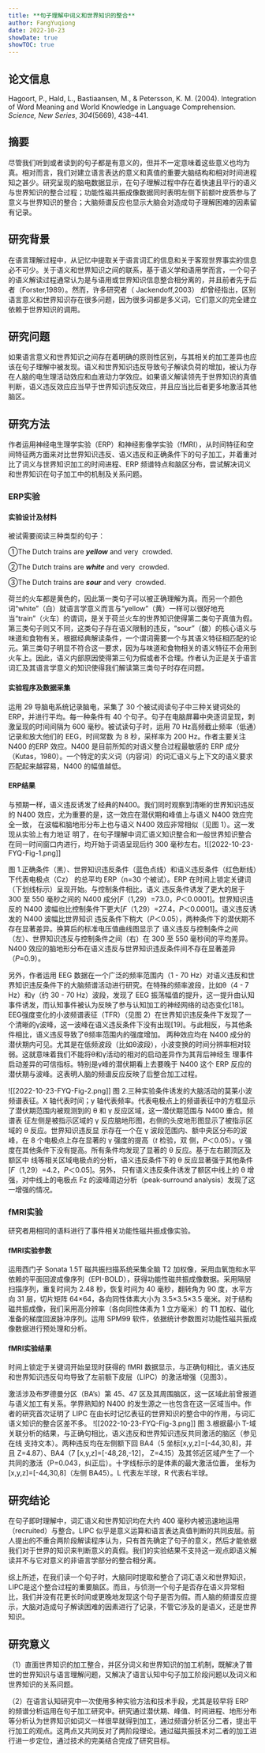 ```yaml
---
title: **句子理解中词义和世界知识的整合**
author: FangYuqiong
date: 2022-10-23
showDate: true
showTOC: true
---
```


## 论文信息

Hagoort, P., Hald, L., Bastiaansen, M., & Petersson, K. M. (2004). Integration of Word Meaning and World Knowledge in Language Comprehension. _Science, New Series_, _304_(5669), 438–441.

## 摘要
尽管我们听到或者读到的句子都是有意义的，但并不一定意味着这些意义也均为真。相对而言，我们对建立语言表达的意义和真值的重要大脑结构和相对时间进程知之甚少。研究呈现的脑电数据显示，在句子理解过程中存在着快速且平行的语义与世界知识的整合过程；功能性磁共振成像数据同时表明左侧下前额叶皮质参与了意义与世界知识的整合；大脑频谱反应也显示大脑会对造成句子理解困难的因素留有记录。

## 研究背景
在语言理解过程中，从记忆中提取关于语言词汇的信息和关于客观世界事实的信息必不可少。关于语义和世界知识之间的联系，基于语义学和语用学而言，一个句子的语义解读过程通常认为是与语用或世界知识信息整合相分离的，并且前者先于后者（Forster,1989）。然而，许多研究者（ Jackendoff,2003） 却曾经指出，区别语言意义和世界知识存在很多问题，因为很多词都是多义词，它们意义的完全建立依赖于世界知识的调用。

## 研究问题
如果语言意义和世界知识之间存在着明确的原则性区别，与其相关的加工差异也应该在句子理解中被发现。语义和世界知识违反导致句子解读负荷的增加，被认为存在人脑的电生理活动效应和血液动力学效应。如果语义解读领先于世界知识的真值判断，语义违反效应应当早于世界知识违反效应，并且应当比后者更多地激活其他脑区。

## 研究方法
作者运用神经电生理学实验（ERP）和神经影像学实验（fMRI），从时间特征和空间特征两方面来对比世界知识违反、语义违反和正确条件下的句子加工，并着重对比了词义与世界知识加工的时间进程、ERP 频谱特点和脑区分布，尝试解决词义和世界知识在句子加工中的机制及关系问题。

### ERP实验

#### 实验设计及材料
被试需要阅读三种类型的句子：

①The Dutch trains are **_yellow_** and very  crowded.

②The Dutch trains are **_white_** and very  crowded.

③The Dutch trains are **_sour_** and very  crowded.

荷兰的火车都是黄色的，因此第一类句子可以被正确理解为真。而另一个颜色词“white”（白）就语言学意义而言与“yellow”（黄）一样可以很好地充当“train”（火车）的谓词，是关于荷兰火车的世界知识使得第二类句子真值为假。第三类句子则又不同，这类句子存在语义限制的违反，“sour”（酸）的核心语义与味道和食物有关。根据经典解读条件，一个谓词需要一个与其语义特征相匹配的论元。第三类句子明显不符合这一要求，因为与味道和食物相关的语义特征不会用到火车上。因此，语义内部原因使得第三句为假或者不合理。作者认为正是关于语言词汇及其语言学意义的知识使得我们解读第三类句子时存在问题。

#### 实验程序及数据采集
运用 29 导脑电系统记录脑电，采集了 30 个被试阅读句子中三种关键词处的 ERP，并进行平均。每一种条件有 40 个句子。句子在电脑屏幕中央逐词呈现，刺激呈现的时间间隔为 600 毫秒。被试读句子时，运用 70 Hz高频截止频率（低通）记录和放大他们的 EEG，时间常数 为 8 秒，采样率为 200 Hz。作者主要关注N400 的ERP 效应。N400 是目前所知的对语义整合过程最敏感的 ERP 成分（Kutas，1980）。一个特定的实义词（内容词）的词汇语义与上下文的语义要求匹配起来越容易，N400 的幅值越低。

#### ERP结果
与预期一样，语义违反诱发了经典的N400。我们同时观察到清晰的世界知识违反的 N400 效应，尤为重要的是，这一效应在潜伏期和峰值上与语义 N400 效应完全一致， 在波幅和脑地形分布上也与语义 N400 效应非常相似（见图 1）。这一发现从实验上有力地证 明了，在句子理解中词汇语义知识整合和一般世界知识整合在同一时间窗口内进行，均开始于词语呈现后约 300 毫秒左右。![[2022-10-23-FYQ-Fig-1.png]]

图 1.正确条件（黑）、世界知识违反条件（蓝色点线）和语义违反条件（红色断线）下代表电极点（Cz） 的总平均 ERP（n=30 个被试）。ERP 在时间上锁定关键词（下划线标示）呈现开始。与控制条件相比，语义 违反条件诱发了更大的居于 300 至 550 毫秒之间的 N400 成分[_F_（1,29）=73.0，_P_＜0.0001]。世界知识违 反的 N400 波幅也比控制条件下更大[_F_（1,29）=27.4，_P_＜0.0001]。语义违反诱发的 N400 波幅比世界知识 违反条件下稍大（_P_＜0.05），两种条件下的潜伏期不存在显著差异。换算后的标准电压值曲线图显示了 语义违反与控制条件之间（左）、世界知识违反与控制条件之间（右）在 300 至 550 毫秒间的平均差异。N400 效应的脑地形分布在语义违反与世界知识违反条件间不存在显著差异（_P_=0.9）。

另外，作者运用 EEG 数据在一个广泛的频率范围内（1 - 70 Hz）对语义违反和世界知识违反条件下的大脑频谱活动进行研究。在特殊的频率波段，比如θ（4 - 7 Hz）和γ（约 30 - 70 Hz）波段，发现了 EEG 振荡幅值的提升，这一提升由认知事件诱发，而认知事件被认为反映了参与认知加工的神经网络的动态变化[18]。EEG强度变化的小波频谱表征（TFR）（见图 2）在世界知识违反条件下发现了一个清晰的γ波峰，这一波峰在语义违反条件下没有出现[19]。与此相反，与其他条件相比，语义违反导致了θ频率范围内的强度增加。 两种效应均在 N400 成分的潜伏期内可见。尤其是在低频波段（比如θ波段），小波变换的时间分辨率相对较弱。这就意味着我们不能将θ和γ活动的相对的启动差异作为其背后神经生 理事件启动差异的可信指标。特别是γ峰的潜伏期看上去要晚于 N400 这个 ERP 反应的潜伏期与波峰。这表明人脑的频谱反应反映了后整合加工过程。

![[2022-10-23-FYQ-Fig-2.png]]
图 2.三种实验条件诱发的大脑活动的莫莱小波频谱表征。X 轴代表时间；y 轴代表频率。代表电极点上的频谱表征中的方框显示了潜伏期范围内被观测到的 θ 和 γ 反应区域，这一潜伏期范围与 N400 重合。频谱表 征左侧是被指示区域的 γ 反应脑地形图，右侧的头皮地形图显示了被指示区域的 θ 反应。世界知识违反显 示存在一个在 γ 波段范围内、额中央区分布的波峰，在 8 个电极点上存在显著的 γ 强度的提高（_t_ 检验，双 侧，_P_＜0.05）。γ 强度在其他条件下没有提高。所有条件均发现了显著的 θ 反应。基于左右颞顶区及额区中 线等相关区域电极点的分析，语义违反条件下的 θ 反应显著强于其他条件[_F_（1,29）=4.2，_P_＜0.05]。另外， 只有语义违反条件诱发了额区中线上的 θ 增强，对中线上的电极点 Fz 的波峰周边分析（peak-surround analysis）发现了这一增强的情况。

### fMRI实验
研究者用相同的语料进行了事件相关功能性磁共振成像实验。

#### fMRI实验参数
运用西门子 Sonata 1.5T 磁共振扫描系统采集全脑 T2 加权像，采用血氧饱和水平依赖的平面回波成像序列（EPI-BOLD），获得功能性磁共振成像数据。采用隔层扫描序列，重复时间为 2.48 秒，恢复时间为 40 毫秒，翻转角为 90 度，水平方向 31 层，切片矩阵 64×64，各向同性体素大小为 3.5×3.5×3.5 毫米。对于结构磁共振成像，我们采用高分辨率（各向同性体素为 1 立方毫米）的 T1 加权、磁化准备的梯度回波脉冲序列。运用 SPM99 软件，依据统计参数图对功能性磁共振成像数据进行预处理和分析。

#### fMRI实验结果
时间上锁定于关键词开始呈现时获得的 fMRI 数据显示，与正确句相比，语义违反和世界知识违反句均导致了左前额下皮层（LIPC）的激活增强（见图3）。

激活涉及布罗德曼分区（BA’s）第 45、47 区及其周围脑区，这一区域此前曾报道与语义加工有关系。学界熟知的 N400 的发生源之一也包含在这一区域当中。作者的研究首次证明了 LIPC 在由长时记忆表征的世界知识的整合中的作用，与词汇语义知识的整合区差不多。
![[2022-10-23-FYQ-Fig-3.png]]
图 3.根据最小 T-域关联分析的结果，与正确句相比，语义违反和世界知识违反共同激活的脑区（参见在线 支持文本）。两种违反均在左侧额下回 BA4（5 坐标[x,y,z]=[-44,30,8]，并且 Z=4.87）、BA4（7 [x,y,z]=[-48,28,-12]， Z=4.15）及其邻近区域产生了一个共同的激活（P=0.043，纠正后）。十字线标示的是体素的最大激活位置， 坐标为[x,y,z]=[-44,30,8]（左侧 BA45）。L 代表左半球，R 代表右半球。

## 研究结论
在句子即时理解中，词汇语义和世界知识均在大约 400 毫秒内被迅速地运用（recruited）与整合。LIPC 似乎是意义运算和语言表达真值判断的共同皮层。前人提出的不重合两阶段解读程序认为，只有首先确定了句子的意义，然后才能依据我们对于世界的知识来判断意义的真假。我们的实验结果不支持这一观点即语义解读并不与它对意义的非语言学部分的整合相分离。

综上所述，在我们读一个句子时，大脑同时提取和整合了词汇语义和世界知识，LIPC是这个整合过程的重要脑区。而且，与侦测一个句子是否存在语义异常相比，我们并没有花更长时间或更晚地发现这个句子是否为假。而人脑的频谱反应提示，大脑对造成句子解读困难的因素进行了记录，不管它涉及的是语义，还是世界知识。

## 研究意义
（1）直面世界知识的加工整合，并区分词义和世界知识的加工机制，既解决了普世的世界知识与语言理解问题，又解决了语言认知中句子加工阶段问题以及词义和世界知识的关系问题。

（2）在语言认知研究中一次使用多种实验方法和技术手段，尤其是较早将 ERP 的频谱分析运用在句子加工研究中。研究通过潜伏期、峰值、时间进程、地形分布等分析认为世界知识如词义一样很早就得到加工，通过频谱分析区分二者，提出平行加工的观点。这两点又共同反对了两阶段理论。通过磁共振技术对二者的加工进行进一步定位，通过技术的完美结合完成了研究目标。
